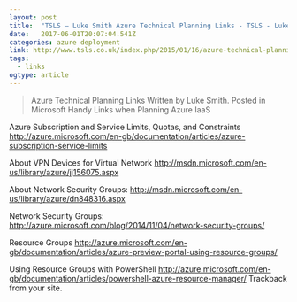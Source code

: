 ```yaml
---
layout: post 
title:  "TSLS – Luke Smith Azure Technical Planning Links - TSLS - Luke Smith" 
date:   2017-06-01T20:07:04.541Z 
categories: azure deployment
link: http://www.tsls.co.uk/index.php/2015/01/16/azure-technical-planning-links/ 
tags:
  - links
ogtype: article 
---
```


> Azure Technical Planning Links
Written by Luke Smith. Posted in Microsoft
Handy Links when Planning Azure IaaS

Azure Subscription and Service Limits, Quotas, and Constraints
http://azure.microsoft.com/en-gb/documentation/articles/azure-subscription-service-limits

About VPN Devices for Virtual Network
http://msdn.microsoft.com/en-us/library/azure/jj156075.aspx

About Network Security Groups:
http://msdn.microsoft.com/en-us/library/azure/dn848316.aspx

Network Security Groups:
http://azure.microsoft.com/blog/2014/11/04/network-security-groups/

Resource Groups
http://azure.microsoft.com/en-gb/documentation/articles/azure-preview-portal-using-resource-groups/

Using Resource Groups with PowerShell
http://azure.microsoft.com/en-gb/documentation/articles/powershell-azure-resource-manager/
Trackback from your site.



